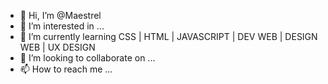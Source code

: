 - 👋 Hi, I’m @Maestrel
- 👀 I’m interested in ...
- 🌱 I’m currently learning CSS | HTML | JAVASCRIPT | DEV WEB | DESIGN WEB | UX DESIGN
- 💞️ I’m looking to collaborate on ...
- 📫 How to reach me ...

<!---
Maestrel/Maestrel is a ✨ special ✨ repository because its `README.md` (this file) appears on your GitHub profile.
You can click the Preview link to take a look at your changes.
--->
